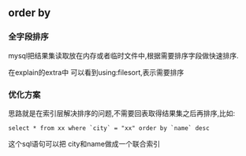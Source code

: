 ## order by
### 全字段排序
mysql把结果集读取放在内存或者临时文件中,根据需要排序字段做快速排序.

在explain的extra中 可以看到using:filesort,表示需要排序

### 优化方案
思路就是在索引层解决排序的问题,不需要回表取得结果集之后再排序,比如:
```
select * from xx where `city` = "xx" order by `name` desc
```
这个sql语句可以把 city和name做成一个联合索引
